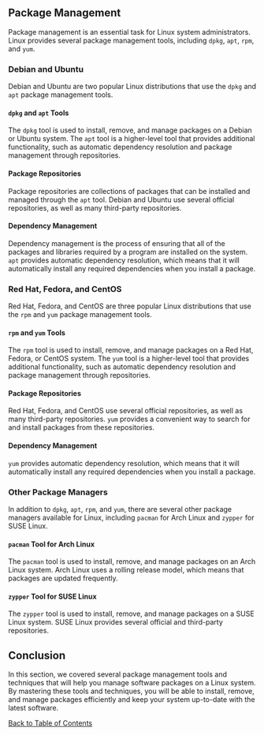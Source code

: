 ## Package Management

Package management is an essential task for Linux system administrators. Linux provides several package management tools, including `dpkg`, `apt`, `rpm`, and `yum`.

### Debian and Ubuntu

Debian and Ubuntu are two popular Linux distributions that use the `dpkg` and `apt` package management tools.

#### `dpkg` and `apt` Tools

The `dpkg` tool is used to install, remove, and manage packages on a Debian or Ubuntu system. The `apt` tool is a higher-level tool that provides additional functionality, such as automatic dependency resolution and package management through repositories.

#### Package Repositories

Package repositories are collections of packages that can be installed and managed through the `apt` tool. Debian and Ubuntu use several official repositories, as well as many third-party repositories.

#### Dependency Management

Dependency management is the process of ensuring that all of the packages and libraries required by a program are installed on the system. `apt` provides automatic dependency resolution, which means that it will automatically install any required dependencies when you install a package.

### Red Hat, Fedora, and CentOS

Red Hat, Fedora, and CentOS are three popular Linux distributions that use the `rpm` and `yum` package management tools.

#### `rpm` and `yum` Tools

The `rpm` tool is used to install, remove, and manage packages on a Red Hat, Fedora, or CentOS system. The `yum` tool is a higher-level tool that provides additional functionality, such as automatic dependency resolution and package management through repositories.

#### Package Repositories

Red Hat, Fedora, and CentOS use several official repositories, as well as many third-party repositories. `yum` provides a convenient way to search for and install packages from these repositories.

#### Dependency Management

`yum` provides automatic dependency resolution, which means that it will automatically install any required dependencies when you install a package.

### Other Package Managers

In addition to `dpkg`, `apt`, `rpm`, and `yum`, there are several other package managers available for Linux, including `pacman` for Arch Linux and `zypper` for SUSE Linux.

#### `pacman` Tool for Arch Linux

The `pacman` tool is used to install, remove, and manage packages on an Arch Linux system. Arch Linux uses a rolling release model, which means that packages are updated frequently.

#### `zypper` Tool for SUSE Linux

The `zypper` tool is used to install, remove, and manage packages on a SUSE Linux system. SUSE Linux provides several official and third-party repositories.

## Conclusion

In this section, we covered several package management tools and techniques that will help you manage software packages on a Linux system. By mastering these tools and techniques, you will be able to install, remove, and manage packages efficiently and keep your system up-to-date with the latest software.

[Back to Table of Contents](../README.md)